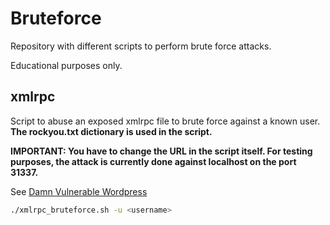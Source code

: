 # Bruteforce

Repository with different scripts to perform brute force attacks.

Educational purposes only.

## xmlrpc

Script to abuse an exposed xmlrpc file to brute force against a known user. **The rockyou.txt dictionary is used in the script.**

**IMPORTANT: You have to change the URL in the script itself. For testing purposes, the attack is currently done against localhost on the port 31337.** 

See [Damn Vulnerable Wordpress](https://github.com/vavkamil/dvwp)

```bash
./xmlrpc_bruteforce.sh -u <username>
```
